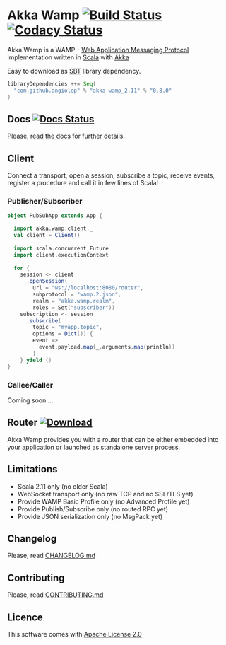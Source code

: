 # Akka Wamp [![Build Status][travis-image]][travis-url] [![Codacy Status][codacy-image]][codacy-url] 
     
Akka Wamp is a WAMP - [Web Application Messaging Protocol](http://wamp-proto.org/) implementation written in [Scala](http://scala-lang.org/) with [Akka](http://akka.io/)

Easy to download as [SBT](http://www.scala-sbt.org/) library dependency.

```scala
libraryDependencies ++= Seq(
  "com.github.angiolep" % "akka-wamp_2.11" % "0.8.0"
)  
```

## Docs [![Docs Status][docs-image]][docs-url] 
Please, [read the docs](http://akka-wamp.readthedocs.io/en/v0.8.0/) for further details.


## Client
Connect a transport, open a session, subscribe a topic, receive events, register a procedure and call it in few lines of Scala!

### Publisher/Subscriber

```scala
object PubSubApp extends App {

  import akka.wamp.client._
  val client = Client()
  
  import scala.concurrent.Future
  import client.executionContext
  
  for {
    session <- client
      .openSession(
        url = "ws://localhost:8080/router",
        subprotocol = "wamp.2.json",
        realm = "akka.wamp.realm",
        roles = Set("subscriber"))
    subscription <- session
      .subscribe(
        topic = "myapp.topic",
        options = Dict()) {
        event =>
          event.payload.map(_.arguments.map(println))
        }
    } yield ()
}
```

### Callee/Caller
Coming soon ...

 
## Router [![Download][download-image]][download-url]
Akka Wamp provides you with a router that can be either embedded into your application or launched as standalone server process.

## Limitations

 * Scala 2.11 only (no older Scala)
 * WebSocket transport only (no raw TCP and no SSL/TLS yet) 
 * Provide WAMP Basic Profile only (no Advanced Profile yet)
 * Provide Publish/Subscribe only (no routed RPC yet)
 * Provide JSON serialization only (no MsgPack yet)

## Changelog
Please, read [CHANGELOG.md](CHANGELOG.md)

## Contributing
Please, read [CONTRIBUTING.md](CONTRIBUTING.md)

## Licence 
This software comes with [Apache License 2.0](http://www.apache.org/licenses/LICENSE-2.0)



[travis-image]: https://travis-ci.org/angiolep/akka-wamp.svg?branch=master
[travis-url]: https://travis-ci.org/angiolep/akka-wamp

[codacy-image]: https://api.codacy.com/project/badge/grade/f66d939188b944bbbfacde051a015ca1
[codacy-url]: https://www.codacy.com/app/paolo-angioletti/akka-wamp

[docs-image]: https://readthedocs.org/projects/akka-wamp/badge/?version=v0.8.0
[docs-url]: http://akka-wamp.readthedocs.io/en/v0.8.0/?badge=v0.8.0

[download-image]: https://api.bintray.com/packages/angiolep/universal/akka-wamp/images/download.svg
[download-url]: https://bintray.com/angiolep/universal/akka-wamp/_latestVersion
